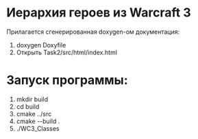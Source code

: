 # Иерархия героев из Warcraft 3
Прилагается сгенерированная doxygen-ом документация:
1. doxygen Doxyfile
2. Открыть Task2/src/html/index.html


# Запуск программы:
1. mkdir build
2. cd build
3. cmake ../src
4. cmake --build .
5. ./WC3_Classes